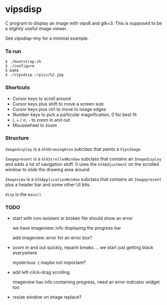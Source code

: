 # vipsdisp

C program to display an image with vips8 and gtk+3. This is supposed to be
a slightly useful image viewer. 

See vipsdisp-tiny for a minimal example.

### To run

```
$ ./bootstrap.sh
$ ./configure 
$ make
$ ./vipsdisp ~/pics/k2.jpg
```

### Shortcuts

* Cursor keys to scroll around
* Cursor keys plus shift to move a screen size
* Cursor keys plus ctrl to move to image edges
* Number keys to pick a particular magnification, 0 for best fit
* i, + / o, - to zoom in and out
* Mousewheel to zoom

### Structure

`Imagedisplay` is a `GtkDrawingArea` subclass that paints a `VipsImage`.

`Imagepresent` is a `GtkScrolledWindow` subclass that contains an
`Imagedisplay` and adds a lot of navigation stuff. It uses the `GtkAdjustment`
on the scrolled window to slide the drawing area around.

`Imageview` is a `GtkApplicationWindow` subclass that contains an
`Imagepresent` plus a header bar and some other UI bits.

`disp` is the `main()`

### TODO

- start with non-existent or broken file should show an error

  we have imageview::info displaying the progress bar

  add imageview::error for an error box?

- zoom in and out quickly, repaint breaks ... we start just getting black
  everywhere 

  mysterious :( maybe not important?

- add left-click-drag scrolling

  imageview has info containing progress, need an error indicator widget too

- resize window on image replace?



